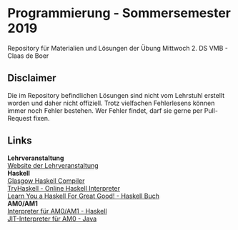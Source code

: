 # Programmierung - Sommersemester 2019
Repository für Materialien und Lösungen der Übung Mittwoch 2. DS VMB - Claas de Boer

## Disclaimer
Die im Repository befindlichen Lösungen sind nicht vom Lehrstuhl erstellt worden und daher nicht offiziell. 
Trotz vielfachen Fehlerlesens können immer noch Fehler bestehen. 
Wer Fehler findet, darf sie gerne per Pull-Request fixen. 

## Links
**Lehrveranstaltung**  
[Website der Lehrveranstaltung](https://www.orchid.inf.tu-dresden.de/teaching/2019ss/prog/)  
**Haskell**  
[Glasgow Haskell Compiler](https://www.haskell.org/ghc/)  
[TryHaskell - Online Haskell Interpreter](https://tryhaskell.org/)  
[Learn You a Haskell For Great Good! - Haskell Buch](http://learnyouahaskell.com/)  
**AM0/AM1**  
[Interpreter für AM0/AM1 - Haskell](https://github.com/sebschrader/programmierung-ss2015/tree/master/AMx)  
[JIT-Interpreter für AM0 - Java](https://github.com/JuKu/java-am0-interpreter)  

